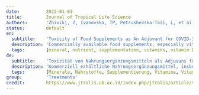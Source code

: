 ```yaml
---
date:          2022-01-01
title:         Journal of Tropical Life Science
authors:       'Zhivikj, Z, Ivanovska, TP, Petrushevska-Tozi, L, et al.'
status:        default
en:
  subtitle:    'Toxicity of Food Supplements as An Adjuvant for COVID-19 Treatment or Prevention'
  description: 'Commercially available food supplements, especially vitamins and minerals, are becoming increasingly popular in the era of COVID-19 pandemic. Sales of food supplements increased dynamically because of the belief that they could be more effective than conventional antiviral or corticosteroid drugs as well as missing the specific medical therapy for preventing or treating this disease. The greatest interest is associated with immune-related nutrients and antioxidant agents, including vitamin C, vitamin D, vitamin E, selenium (Se), and zinc (Zn). These are currently under clinical investigation for possible application in the prevention and management of COVID-19. This review summarizes postulated mechanisms of commonly used supplements suggested reducing the duration and severity of viral infections by improving immune response. Their toxicity in the context of potential adverse effects is also discussed. Whether these molecules and the amount could hurt patients with COVID-19 are research questions worth evaluating. Considering both efficacy and safety, evidence supporting larger intakes of specific nutrients with immune-boosting and/or antioxidant properties needs further research. Until relevant responses are provided, age and gender related tolerable upper intake levels for vitamins and minerals should be considered to avoid weight gaining as an additional risk factor of developing complications during the disease course, besides the risk of inappropriate doses associated with toxicity. Herein, high-quality information respecting specific nutrients proposed to have positive effect against COVID-19 is disseminated and certain research gaps are addressed, requiring the research on the health effects of supplements to be tightly correlated to age, nutritional status, wellbeing and particular to existing co-morbidities. '
  tags:        [mineral, nutrient, supplementation, vitamins, vitamin D, vitamin C, vitamin E, selenium, zinc]
de:
  subtitle:    'Toxizität von Nahrungsergänzungsmitteln als Adjuvans für die Behandlung oder Prävention von COVID-19'
  description: 'Kommerziell erhältliche Nahrungsergänzungsmittel, insbesondere Vitamine und Mineralien, erfreuen sich in der Zeit der COVID-19-Pandemie zunehmender Beliebtheit. Der Verkauf von Nahrungsergänzungsmitteln hat sich dynamisch entwickelt, weil man glaubt, dass sie wirksamer sein könnten als herkömmliche antivirale oder Kortikosteroid-Medikamente, und weil die spezifische medizinische Therapie zur Vorbeugung oder Behandlung dieser Krankheit fehlt. Das größte Interesse gilt den immunbezogenen Nährstoffen und Antioxidantien, darunter Vitamin C, Vitamin D, Vitamin E, Selen (Se) und Zink (Zn). Diese werden derzeit in klinischen Studien auf ihre mögliche Anwendung bei der Prävention und Behandlung von COVID-19 untersucht. Diese Übersicht fasst die postulierten Mechanismen von häufig verwendeten Nahrungsergänzungsmitteln zusammen, die die Dauer und den Schweregrad von Virusinfektionen durch Verbesserung der Immunreaktion verringern sollen. Auch ihre Toxizität im Zusammenhang mit potenziellen unerwünschten Wirkungen wird erörtert. Ob diese Moleküle und ihre Menge Patienten mit COVID-19 schaden könnten, sind Forschungsfragen, die es zu untersuchen gilt. In Anbetracht der Wirksamkeit und Sicherheit müssen weitere Untersuchungen durchgeführt werden, um eine höhere Zufuhr von spezifischen Nährstoffen mit immunstärkenden und/oder antioxidativen Eigenschaften zu belegen. Bis einschlägige Antworten vorliegen, sollten alters- und geschlechtsspezifische tolerierbare Höchstmengen für die Zufuhr von Vitaminen und Mineralien berücksichtigt werden, um eine Gewichtszunahme als zusätzlichen Risikofaktor für die Entwicklung von Komplikationen im Krankheitsverlauf zu vermeiden, abgesehen von der Gefahr unangemessener Dosen in Verbindung mit Toxizität. In diesem Bericht werden hochwertige Informationen über spezifische Nährstoffe verbreitet, denen eine positive Wirkung gegen COVID-19 zugeschrieben wird, und es werden bestimmte Forschungslücken angesprochen, die es erforderlich machen, dass die Erforschung der gesundheitlichen Auswirkungen von Nahrungsergänzungsmitteln eng mit dem Alter, dem Ernährungszustand, dem Wohlbefinden und insbesondere mit bestehenden Komorbiditäten verknüpft wird. ' 
  tags:        [Minerale, Nährstoffe, Supplementierung, Vitamine, Vitamin D, Vitamin C, Vitamin E, Selen, Zink]
group:         'Treatments'
credit:        https://www.jtrolis.ub.ac.id/index.php/jtrolis/article/view/1867/557
---
```

